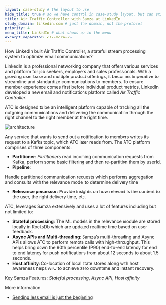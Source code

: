 ```yaml
---
layout: case-study # the layout to use
hide_title: true # so we have control in case-study layout, but can still use page
title: Air Traffic Controller with Samza at LinkedIn
study_domain: linkedin.com # just the domain, not the protocol
priority: 4
menu_title: LinkedIn # what shows up in the menu
excerpt_separator: <!--more-->
---
```

<!--
   Licensed to the Apache Software Foundation (ASF) under one or more
   contributor license agreements.  See the NOTICE file distributed with
   this work for additional information regarding copyright ownership.
   The ASF licenses this file to You under the Apache License, Version 2.0
   (the "License"); you may not use this file except in compliance with
   the License.  You may obtain a copy of the License at

       http://www.apache.org/licenses/LICENSE-2.0

   Unless required by applicable law or agreed to in writing, software
   distributed under the License is distributed on an "AS IS" BASIS,
   WITHOUT WARRANTIES OR CONDITIONS OF ANY KIND, either express or implied.
   See the License for the specific language governing permissions and
   limitations under the License.
-->

How LinkedIn built Air Traffic Controller, a stateful stream processing system to optimize email communications?

<!--more-->

LinkedIn is a professional networking company that offers various services and platform for job seekers, employers and sales professionals. With a growing user base and multiple product offerings, it becomes imperative to streamline and standardize communications to members. To ensure member experience comes first before individual product metrics, LinkedIn developed a new email and notifications platform called *Air Traffic Controller*.

ATC is designed to be an intelligent platform capable of tracking all the outgoing communications and delivering the communication through the right channel to the right member at the right time.

<img src="/img/{{site.version}}/case-studies/linkedin-atc-samza-pipeline.png" alt="architecture" style="max-width: 80%; height: auto;" onclick="window.open(this.src)"/>

Any service that wants to send out a notification to members writes its request to a Kafka topic, which ATC later reads from. The ATC platform comprises of three components:

- **Partitioner**: _Partitioners_ read incoming communication requests from Kafka, perform some basic filtering and then re-partition them by userId. 
- **Pipeline**: 

Handle partitioned communication requests which performs aggregation and consults with the relevance model to determine delivery time
- **Relevance processor**: Provide insights on how relevant is the content to the user, the right delivery time, etc.

ATC, leverages Samza extensively and uses a lot of features including but not limited to:

- **Stateful processing**: The ML models in the relevance module are stored locally in RocksDb which are updated realtime time based on user feedback.
- **Async APIs and Multi-threading**: Samza’s multi-threading and Async APIs allows ATC to perform remote calls with high-throughput. This helps bring down the 90th percentile (P90) end-to-end latency for end to end latency for push notifications from about 12 seconds to about 1.5 seconds.
- **Host affinity**: Co-location of local state stores along with host awareness helps ATC to achieve zero downtime and instant recovery.

Key Samza Features: *Stateful processing*, *Async API*, *Host affinity*

More information

- [Sending less email is just the beginning](https://blog.linkedin.com/2015/11/10/sending-less-email-is-just-the-beginning)
